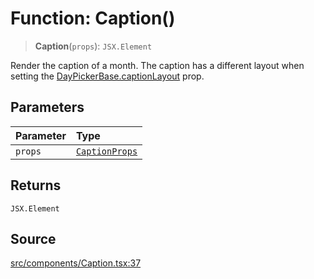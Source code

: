 # Function: Caption()

> **Caption**(`props`): `JSX.Element`

Render the caption of a month. The caption has a different layout when
setting the [DayPickerBase.captionLayout](../interfaces/DayPickerBase.md#captionlayout) prop.

## Parameters

| Parameter | Type |
| :------ | :------ |
| `props` | [`CaptionProps`](../interfaces/CaptionProps.md) |

## Returns

`JSX.Element`

## Source

[src/components/Caption.tsx:37](https://github.com/gpbl/react-day-picker/blob/9ad13dc72fff814dcf720a62f6e3b5ea38e8af6d/src/components/Caption.tsx#L37)
